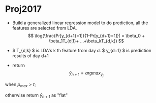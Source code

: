 # Proj2017
- Build a generalized linear regression model to do prediction, all the features are selected from LDA.
$$ \log(\frac{Pr[y_{d+1}=1]}{1-Pr[y_{d+1}=1]}) = \beta_0 + \beta_1T_{d,1}+ ...+\beta_kT_{d,k}) $$

- $ T_{d,k} $ is LDA's k th feature from day d. $ y_{d+1} $ is  prediction results of day d+1

- return 
 $$ \hat{y}_{n+1} = arg max_{y_j} $$

when $p_{max}>t$; 

otherwise return $\hat{y}_{n+1}$ as "flat"
